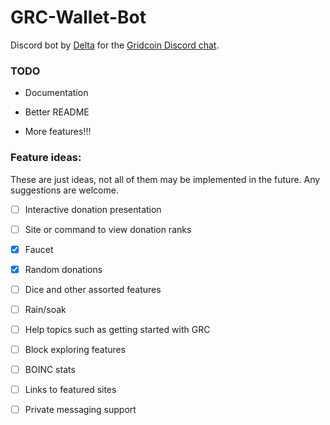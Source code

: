 # GRC-Wallet-Bot

Discord bot by [Delta](https://github.com/delta1512) for the [Gridcoin Discord chat](https://discord.me/page/gridcoin).

### TODO

* Documentation

* Better README

* More features!!!

### Feature ideas:

These are just ideas, not all of them may be implemented in the future. Any suggestions are welcome.

- [ ] Interactive donation presentation

- [ ] Site or command to view donation ranks

- [x] Faucet

- [x] Random donations

- [ ] Dice and other assorted features

- [ ] Rain/soak

- [ ] Help topics such as getting started with GRC

- [ ] Block exploring features

- [ ] BOINC stats

- [ ] Links to featured sites

- [ ] Private messaging support
